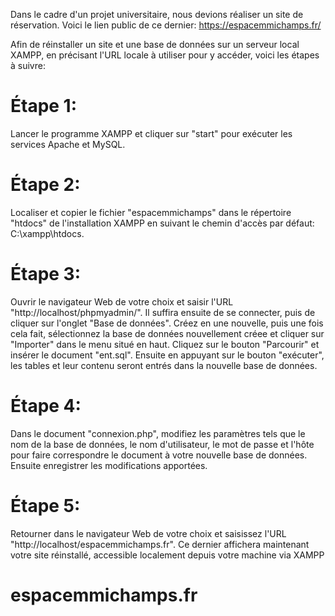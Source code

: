 Dans le cadre d'un projet universitaire, nous devions réaliser un site de réservation.
Voici le lien public de ce dernier: https://espacemmichamps.fr/

Afin de réinstaller un site et une base de données sur un serveur local XAMPP, en précisant l'URL locale à utiliser pour y accéder, voici les étapes à suivre:

# Étape 1:
Lancer le programme XAMPP et cliquer sur "start" pour exécuter les services Apache et MySQL.

# Étape 2: 
Localiser et copier le fichier "espacemmichamps" dans le répertoire "htdocs" de l'installation XAMPP en suivant le chemin d'accès par défaut: C:\xampp\htdocs.

# Étape 3: 
Ouvrir le navigateur Web de votre choix et saisir l'URL "http://localhost/phpmyadmin/". Il suffira ensuite de se connecter, puis de cliquer sur l'onglet "Base de données". 
Créez en une nouvelle, puis une fois cela fait, sélectionnez la base de données nouvellement créee et cliquer sur "Importer" dans le menu situé en haut. Cliquez sur le bouton "Parcourir" et insérer le document "ent.sql". Ensuite en appuyant sur le bouton "exécuter", les tables et leur contenu seront entrés dans la nouvelle base de données.

# Étape 4: 
Dans le document "connexion.php", modifiez les paramètres tels que le nom de la base de données, le nom d'utilisateur, le mot de passe et l'hôte pour faire correspondre le document à votre nouvelle base de données. Ensuite enregistrer les modifications apportées.


# Étape 5:
Retourner dans le navigateur Web de votre choix et saisissez l'URL "http://localhost/espacemmichamps.fr".
Ce dernier affichera maintenant votre site réinstallé, accessible localement depuis votre machine via XAMPP

# espacemmichamps.fr